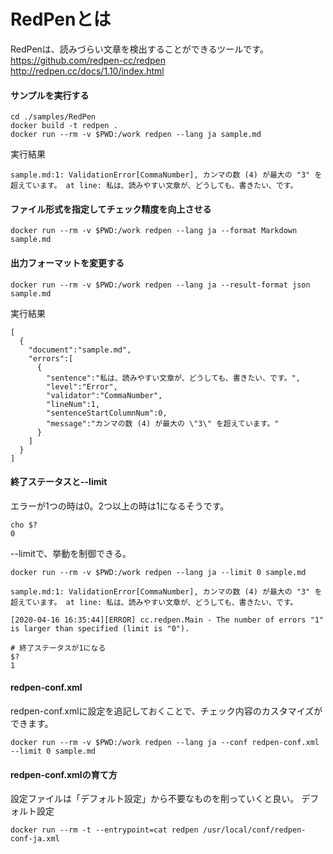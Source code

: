 # RedPenとは
RedPenは、読みづらい文章を検出することができるツールです。  
https://github.com/redpen-cc/redpen  
http://redpen.cc/docs/1.10/index.html  

#### サンプルを実行する

```
cd ./samples/RedPen
docker build -t redpen .
docker run --rm -v $PWD:/work redpen --lang ja sample.md
```
実行結果
```
sample.md:1: ValidationError[CommaNumber], カンマの数 (4) が最大の "3" を超えています。 at line: 私は、読みやすい文章が、どうしても、書きたい、です。
```

#### ファイル形式を指定してチェック精度を向上させる
```
docker run --rm -v $PWD:/work redpen --lang ja --format Markdown sample.md
```

#### 出力フォーマットを変更する

```
docker run --rm -v $PWD:/work redpen --lang ja --result-format json sample.md
```
実行結果
```
[
  {
    "document":"sample.md",
    "errors":[
      {
        "sentence":"私は、読みやすい文章が、どうしても、書きたい、です。",
        "level":"Error",
        "validator":"CommaNumber",
        "lineNum":1,
        "sentenceStartColumnNum":0,
        "message":"カンマの数 (4) が最大の \"3\" を超えています。"
      }
    ]
  }
]
```

#### 終了ステータスと--limit

エラーが1つの時は0。2つ以上の時は1になるそうです。
```
cho $?
0
```
--limitで、挙動を制御できる。
```
docker run --rm -v $PWD:/work redpen --lang ja --limit 0 sample.md

sample.md:1: ValidationError[CommaNumber], カンマの数 (4) が最大の "3" を超えています。 at line: 私は、読みやすい文章が、どうしても、書きたい、です。

[2020-04-16 16:35:44][ERROR] cc.redpen.Main - The number of errors "1" is larger than specified (limit is "0").

# 終了ステータスが1になる
$?
1
```

#### redpen-conf.xml
redpen-conf.xmlに設定を追記しておくことで、チェック内容のカスタマイズができます。
```
docker run --rm -v $PWD:/work redpen --lang ja --conf redpen-conf.xml --limit 0 sample.md
```

#### redpen-conf.xmlの育て方
設定ファイルは「デフォルト設定」から不要なものを削っていくと良い。
デフォルト設定
```
docker run --rm -t --entrypoint=cat redpen /usr/local/conf/redpen-conf-ja.xml
```
